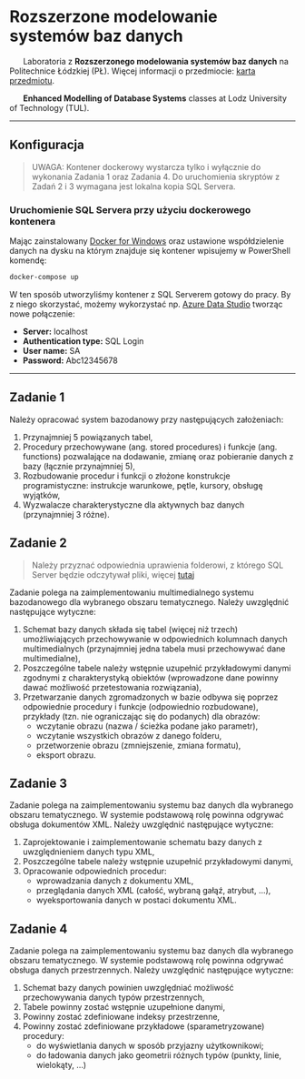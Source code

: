 # Rozszerzone modelowanie systemów baz danych

<img src="https://static.dwcdn.net/css/flag-icons/flags/4x3/pl.svg" height="10" width="20"> Laboratoria z **Rozszerzonego modelowania systemów baz danych** na Politechnice Łódzkiej (PŁ). Więcej informacji o przedmiocie: [karta przedmiotu](https://programy.p.lodz.pl/ectslabel-web/przedmiot_3.jsp?l=pl&idPrzedmiotu=172758&pkId=1149&s=1&j=0&w=informatyka%20stosowana&v=3).

<img src="https://static.dwcdn.net/css/flag-icons/flags/4x3/gb.svg" height="10" width="20"> **Enhanced Modelling of Database Systems** classes at Lodz University of Technology (TUL).

---

## Konfiguracja

> UWAGA: Kontener dockerowy wystarcza tylko i wyłącznie do wykonania Zadania 1 oraz Zadania 4. Do uruchomienia skryptów z Zadań 2 i 3 wymagana jest lokalna kopia SQL Servera.

### Uruchomienie SQL Servera przy użyciu dockerowego kontenera

Mając zainstalowany [Docker for Windows](https://hub.docker.com/editions/community/docker-ce-desktop-windows/) oraz ustawione współdzielenie danych na dysku na którym znajduje się kontener wpisujemy w PowerShell komendę:

```sh
docker-compose up
```

W ten sposób utworzyliśmy kontener z SQL Serverem gotowy do pracy. By z niego skorzystać, możemy wykorzystać np. [Azure Data Studio](https://docs.microsoft.com/pl-pl/sql/azure-data-studio/download-azure-data-studio?view=sql-server-ver15) tworząc nowe połączenie:

+ **Server:** localhost
+ **Authentication type:** SQL Login
+ **User name:** SA
+ **Password:** Abc12345678

---

## Zadanie 1

Należy opracować system bazodanowy przy następujących założeniach:

1. Przynajmniej 5 powiązanych tabel,
2. Procedury przechowywane (ang. stored procedures) i funkcje (ang. functions) pozwalające na dodawanie, zmianę oraz pobieranie danych z bazy (łącznie przynajmniej 5),
3. Rozbudowanie procedur i funkcji o złożone konstrukcje programistyczne: instrukcje warunkowe, pętle, kursory, obsługę wyjątków,
4. Wyzwalacze charakterystyczne dla aktywnych baz danych (przynajmniej 3 różne).

## Zadanie 2

> Należy przyznać odpowiednia uprawienia folderowi, z którego SQL Server będzie odczytywał pliki, więcej [tutaj](https://blog.sqlauthority.com/2016/08/18/sql-server-false-error-cannot-bulk-load-file-not-opened-operating-system-error-code-5-access-denied/)

Zadanie polega na zaimplementowaniu multimedialnego systemu bazodanowego dla wybranego obszaru tematycznego. Należy uwzględnić następujące wytyczne:

1. Schemat bazy danych składa się tabel (więcej niż trzech) umożliwiających przechowywanie w odpowiednich kolumnach danych multimedialnych (przynajmniej jedna tabela musi przechowywać dane multimedialne),
2. Poszczególne tabele należy wstępnie uzupełnić przykładowymi danymi zgodnymi z charakterystyką obiektów (wprowadzone dane powinny dawać możliwość przetestowania rozwiązania),
3. Przetwarzanie danych zgromadzonych w bazie odbywa się poprzez odpowiednie procedury i funkcje (odpowiednio rozbudowane), przykłady (tzn. nie ograniczając się do podanych) dla obrazów:
    + wczytanie obrazu (nazwa / ścieżka podane jako parametr),
    + wczytanie wszystkich obrazów z danego folderu,
    + przetworzenie obrazu (zmniejszenie, zmiana formatu),
    + eksport obrazu.

## Zadanie 3

Zadanie polega na zaimplementowaniu systemu baz danych dla wybranego obszaru tematycznego. W systemie podstawową rolę powinna odgrywać obsługa dokumentów XML. Należy uwzględnić następujące wytyczne:

1. Zaprojektowanie i zaimplementowanie schematu bazy danych z uwzględnieniem danych typu XML,
2. Poszczególne tabele należy wstępnie uzupełnić przykładowymi danymi,
3. Opracowanie odpowiednich procedur:
    + wprowadzania danych z dokumentu XML,
    + przeglądania danych XML (całość, wybraną gałąź, atrybut, ...),
    + wyeksportowania danych w postaci dokumentu XML.

## Zadanie 4

Zadanie polega na zaimplementowaniu systemu baz danych dla wybranego obszaru tematycznego. W systemie podstawową rolę powinna odgrywać obsługa danych przestrzennych. Należy uwzględnić następujące wytyczne:

1. Schemat bazy danych powinien uwzględniać możliwość przechowywania danych typów przestrzennych,
2. Tabele powinny zostać wstępnie uzupełnione danymi,
3. Powinny zostać zdefiniowane indeksy przestrzenne,
4. Powinny zostać zdefiniowane przykładowe (sparametryzowane) procedury:
    + do wyświetlania danych w sposób przyjazny użytkownikowi;
    + do ładowania danych jako geometrii różnych typów (punkty, linie, wielokąty, …)
